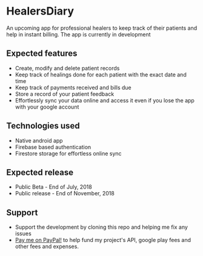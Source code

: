 # HealersDiary
An upcoming app for professional healers to keep track of their patients and help in instant billing. The app is currently in development

## Expected features
* Create, modify and delete patient records
* Keep track of healings done for each patient with the exact date and time
* Keep track of payments received and bills due
* Store a record of your patient feedback
* Effortlessly sync your data online and access it even if you lose the app with your google account

## Technologies used
* Native android app
* Firebase based authentication
* Firestore storage for effortless online sync

## Expected release
* Public Beta - End of July, 2018
* Public release - End of November, 2018

## Support
* Support the development by cloning this repo and helping me fix any issues
* [Pay me on PayPal!](https://paypal.me/yashovardhan99) to help fund my project's API, google play fees and other fees and expenses.
